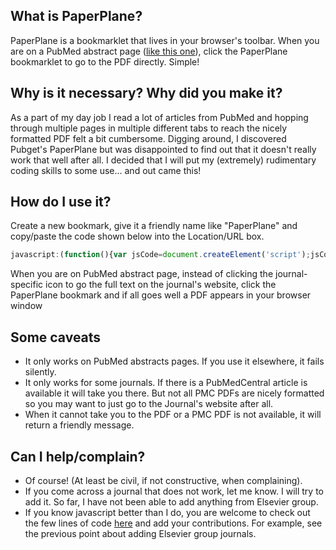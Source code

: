 ## What is PaperPlane?
PaperPlane is a bookmarklet that lives in your browser's toolbar. When you are on a PubMed abstract page ([like this one](http://www.ncbi.nlm.nih.gov/pubmed/26553804)), click the PaperPlane bookmarklet to go to the PDF directly. Simple!

## Why is it necessary? Why did you make it? 
As a part of my day job I read a lot of articles from PubMed and hopping through multiple pages in multiple different tabs to reach the nicely formatted PDF felt a bit cumbersome. Digging around, I discovered Pubget's PaperPlane but was disappointed to find out that it doesn't really work that well after all. I decided that I will put my (extremely) rudimentary coding skills to some use... and out came this!

## How do I use it? 
Create a new bookmark, give it a friendly name like "PaperPlane" and copy/paste the code shown below into the Location/URL box.
```javascript
javascript:(function(){var jsCode=document.createElement('script');jsCode.setAttribute('src','http://rawgit.com/vkkodali/PaperPlane/master/PP_Script.js');document.body.appendChild(jsCode);}
```
When you are on PubMed abstract page, instead of clicking the journal-specific icon to go the full text on the journal's website, click the PaperPlane bookmark and if all goes well a PDF appears in your browser window

## Some caveats
+ It only works on PubMed abstracts pages. If you use it elsewhere, it fails silently.
+ It only works for some journals. If there is a PubMedCentral article is available it will take you there. But not all PMC PDFs are nicely formatted so you may want to just go to the Journal's website after all.
+ When it cannot take you to the PDF or a PMC PDF is not available, it will return a friendly message.

## Can I help/complain?
+ Of course! (At least be civil, if not constructive, when complaining).
+ If you come across a journal that does not work, let me know. I will try to add it. So far, I have not been able to add anything from Elsevier group. 
+ If you know javascript better than I do, you are welcome to check out the few lines of code [here](PP_Script.js) and add your contributions. For example, see the previous point about adding Elsevier group journals. 
